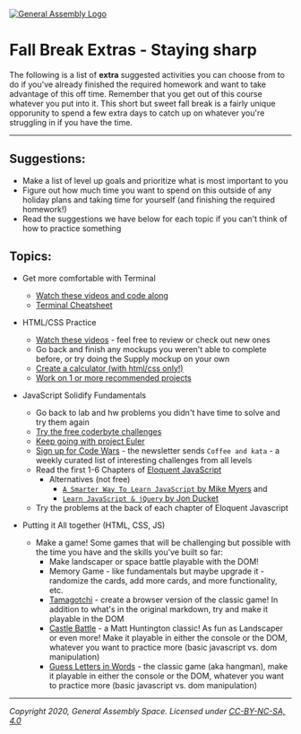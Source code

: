 [![General Assembly Logo](/ga_cog.png)](https://generalassemb.ly)

# Fall Break Extras - Staying sharp 

The following is a list of **extra** suggested activities you can choose from to do if you've already finished the required homework and want to take advantage of this off time. Remember that you get out of this course whatever you put into it. This short but sweet fall break is a fairly unique opporunity to spend a few extra days to catch up on whatever you're struggling in if you have the time. 

---

## Suggestions:

  - Make a list of level up goals and prioritize what is most important to you
  - Figure out how much time you want to spend on this outside of any holiday plans and taking time for yourself (and finishing the required homework!) 
  - Read the suggestions we have below for each topic if you can't think of how to practice something
  
## Topics:

  - Get more comfortable with Terminal
    - [Watch these videos and code along](https://www.youtube.com/playlist?list=PLdnONIhPScSToZztXRHyKZTQEsE30luMx)
    - [Terminal Cheatsheet](https://git.generalassemb.ly/Web-Development-Immersive-Remote/WDIR-Stan-Lee/wiki/Terminal-Cheatsheet)

  - HTML/CSS Practice
    - [Watch these videos](https://git.generalassemb.ly/Web-Development-Immersive-Remote/WDIR-Stan-Lee/wiki/HTML-CSS-Review-Videos) - feel free to review or check out new ones
    - Go back and finish any mockups you weren't able to complete before, or try doing the Supply mockup on your own
    - [Create a calculator (with html/css only!)](https://git.generalassemb.ly/Software-Engineering-Immersive-Remote/SEIR-Mando/blob/master/unit_1/w03d02/student_labs/calculator_setup.md)
    - [Work on 1 or more recommended projects](https://git.generalassemb.ly/Web-Development-Immersive-Remote/WDIR-Stan-Lee/wiki/HTML-CSS-Review-Videos#recommended-projects)

  - JavaScript Solidify Fundamentals
    - Go back to lab and hw problems you didn't have time to solve and try them again
    - [Try the free coderbyte challenges](https://coderbyte.com/challenges)
    - [Keep going with project Euler](https://projecteuler.net/archives)
    - [Sign up for Code Wars](www.codewars.com/r/bEqEeQ) - the newsletter sends `Coffee and kata` - a weekly curated list of interesting challenges from all levels
    - Read the first 1-6 Chapters of [Eloquent JavaScript](https://eloquentjavascript.net/)
        - Alternatives (not free)
          - [`A Smarter Way To Learn JavaScript` by Mike Myers](http://www.asmarterwaytolearn.com/js/index-of-exercises.html) and
          - [`Learn JavaScript & jQuery` by Jon Ducket](http://javascriptbook.com/)
    - Try the problems at the back of each chapter of Eloquent Javascript

  - Putting it All together (HTML, CSS, JS)
    - Make a game! Some games that will be challenging but possible with the time you have and the skills you've built so far:
       - Make landscaper or space battle playable with the DOM!       
       - Memory Game - like fundamentals but maybe upgrade it - randomize the cards, add more cards, and more functionality, etc.
       - [Tamagotchi](https://git.generalassemb.ly/Software-Engineering-Immersive-Remote/SEIR-Mando/blob/master/unit_1/w02d04/student_labs/morning_bonus.md) - create a browser version of the classic game! In addition to what's in the original markdown, try and make it playable in the DOM
       - [Castle Battle](./castle_battle.md) - a Matt Huntington classic! As fun as Landscaper or even more! Make it playable in either the console or the DOM, whatever you want to practice more (basic javascript vs. dom manipulation)
       - [Guess Letters in Words](./gliw.md) - the classic game (aka hangman), make it playable in either the console or the DOM, whatever you want to practice more (basic javascript vs. dom manipulation)


---

*Copyright 2020, General Assembly Space. Licensed under [CC-BY-NC-SA, 4.0](https://creativecommons.org/licenses/by-nc-sa/4.0/)*
